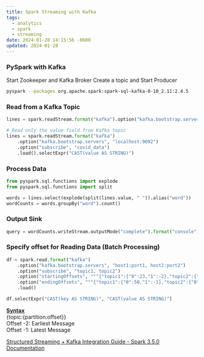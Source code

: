 ```yaml
---
title: Spark Streaming with Kafka
tags:
  - analytics
  - spark
  - streaming
date: 2024-01-28 14:15:56 -0600
updated: 2024-01-28
---
```


### PySpark with Kafka

Start Zookeeper and Kafka Broker
Create a topic and Start Producer

````bash
pyspark --packages org.apache.spark:spark-sql-kafka-0-10_2.11:2.4.5
````

### Read from a Kafka Topic

````python
lines = spark.readStream.format("kafka").option("kafka.bootstrap.servers", "localhost:9092").option("subscribe", "covid_data").load()

# Read only the value field from Kafka topic
lines = spark.readStream.format("kafka")
	.option("kafka.bootstrap.servers", "localhost:9092")
	.option("subscribe", "covid_data")
	.load().selectExpr("CAST(value AS STRING)")
````

### Process Data

````python
from pyspark.sql.functions import explode
from pyspark.sql.functions import split

words = lines.select(explode(split(lines.value, " ")).alias("word"))
wordCounts = words.groupBy("word").count()
````

### Output Sink

````python
query = wordCounts.writeStream.outputMode("complete").format("console").start()
````

### Specify offset for Reading Data (Batch Processing)

````python
df = spark.read.format("kafka") 
	.option("kafka.bootstrap.servers", "host1:port1, host2:port2") 
	.option("subscribe", "topic1, topic2") 
	.option("startingOffsets", """{"topic1":{"0":23,"1":-2},"topic2":{"0":-2}}""") 
	.option("endingOffsets", """{"topic1":{"0":50,"1":-1},"topic2":{"0":-1}}""") 
	.load()

df.selectExpr("CAST(key AS STRING)", "CAST(value AS STRING)")
````

**<u>Syntax</u>**  
{topic:{partition:offset}}  
Offset -2: Earliest Message  
Offset -1: Latest Message

[Structured Streaming + Kafka Integration Guide - Spark 3.5.0 Documentation](https://spark.apache.org/docs/latest/structured-streaming-kafka-integration.html)
